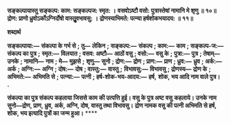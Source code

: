 **सङ्कल्पायास्तु सङ्कल्प: काम: सङ्कल्पज: स्मृत: ।** **वसवोऽष्टौ वसो: पुत्रास्तेषां नामानि मे शृणु ॥ १०॥** **द्रोण: प्राणो ध्रुवोऽर्कोऽग्निर्दोषो वास्तुॢवभावसु: ।** **द्रोणस्याभिमते: पत्न्या हर्षशोकभयादय: ॥ ११॥** 

**शब्दार्थ** 

**सङ्कल्पाया:—** **संकल्पा के गर्भ से** **; तु—** **लेकिन** **; सङ्कल्प:—** **संकल्प** **; काम:—** **काम** **; सङ्कल्प-ज:—** **संकल्प का पुत्र** **;** **स्मृत:—** **विलयात** **; वसव: अष्टौ—** **आठों वसु** **; वसो:—** **वसु के** **; पुत्रा:—** **पुत्र** **; तेषाम्—** **उनके** **; नामानि—** **नाम** **; मे—** **मुझसे** **;** **शृणु—** **सुनो** **; द्रोण:—** **द्रोण** **; प्राण:—** **प्राण** **; ध्रुव:—** **ध्रुव** **; अर्क:—** **अर्क** **; अग्नि:—** **अग्नि** **; दोष:—** **दोष** **; वास्तु:—** **वास्तु** **;** **विभावसु:—** **विभावसु** **; द्रोणस्य—** **द्रोण के** **; अभिमते:—** **अभिमति से** **; पत्न्या:—** **पत्नी** **; हर्ष-शोक-भय-आदय:—** **हर्ष,** **शोक, भय आदि नाम वाले पुत्र।** **.** 

**संकल्पा का पुत्र संकल्प कहलाया जिससे काम की उत्पत्ति हुई। वसु के पुत्र अष्ट वसु** **कहलाये। उनके नाम सुनो—द्रोण, प्राण, ध्रुव, अर्क, अग्नि, दोष, वास्तु तथा विभावसु।** **द्रोण नामक वसु की पत्नी अभिमति से हर्ष, शोक, भय इत्यादि पुत्रों का जन्म हुआ।** **** 
